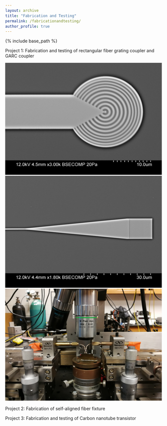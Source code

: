 ```yaml
---
layout: archive
title: "Fabrication and Testing"
permalink: /fabricationandtesting/
author_profile: true
---
```


{% include base_path %}

Project 1: Fabrication and testing of rectangular fiber grating coupler and GARC coupler

<center><img src="/images/i2.jpg" alt="Circular Grating" style="width:600px;height:360px;"></center>

<center><img src="/images/j8.jpg" alt="Rectangular Grating" style="width:600px;height:360px;"></center>

<center><img src="/images/probe_stage.jpg" alt="Probe Stage" style="width:600px;height:360px;"></center>





Project 2: Fabrication of self-aligned fiber fixture




Project 3: Fabrication and testing of Carbon nanotube transistor
